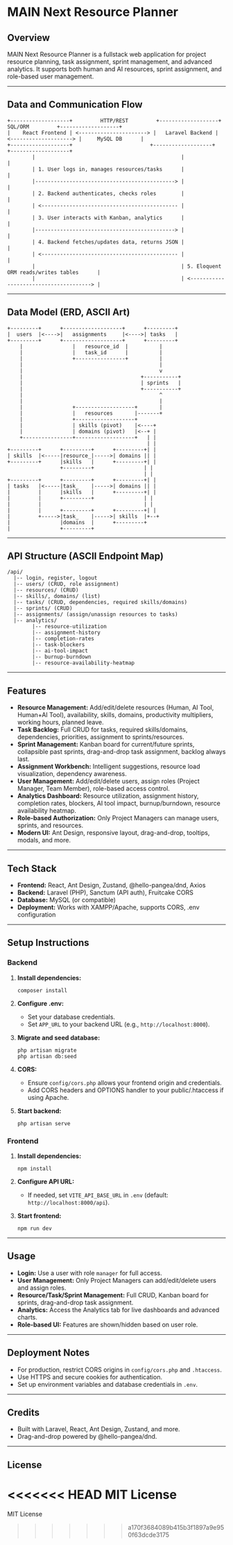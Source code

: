 # MAIN Next Resource Planner

## Overview


MAIN Next Resource Planner is a fullstack web application for project resource planning, task assignment, sprint management, and advanced analytics. It supports both human and AI resources, sprint assignment, and role-based user management.


---

## Data and Communication Flow

```
+-------------------+         HTTP/REST         +-------------------+         SQL/ORM         +-------------------+
|    React Frontend | <----------------------> |   Laravel Backend | <--------------------> |     MySQL DB      |
+-------------------+                         +-------------------+                         +-------------------+
        |                                               |                                         |
        | 1. User logs in, manages resources/tasks      |                                         |
        |---------------------------------------------> |                                         |
        | 2. Backend authenticates, checks roles        |                                         |
        | <-------------------------------------------- |                                         |
        | 3. User interacts with Kanban, analytics      |                                         |
        |---------------------------------------------> |                                         |
        | 4. Backend fetches/updates data, returns JSON |                                         |
        | <-------------------------------------------- |                                         |
        |                                               | 5. Eloquent ORM reads/writes tables      |
        |                                               | <--------------------------------------> |
```

---

## Data Model (ERD, ASCII Art)

```
+---------+      +-------------------+      +---------+
|  users  |<---->|   assignments     |<---->| tasks   |
+---------+      +-------------------+      +---------+
    |                |   resource_id  |          |
    |                |   task_id      |          |
    |                +----------------+          |
    |                                            |
    |                                            v
    |                                      +-----------+
    |                                      | sprints   |
    |                                      +-----------+
    |                                            ^
    |                                            |
    |                +-------------------+       |
    |                |   resources       |-------+
    |                +-------------------+
    |                | skills (pivot)    |<----+
    |                | domains (pivot)   |<--+ |
    +----------------+-------------------+   | |
                                             | |
+---------+      +---------+      +---------+| |
| skills  |<-----|resource_|----->| domains || |
+---------+      |skills   |      +---------+| |
                 +---------+                | |
                                            | |
+---------+      +---------+      +---------+| |
| tasks   |<-----|task_    |----->| domains || |
|         |      |skills   |      +---------+| |
|         |      +---------+                | |
|         |                                 | |
|         |      +---------+      +---------+| |
|         +----->|task_    |----->| skills  |+--+
|                |domains  |      +---------+
|                +---------+
```

---

## API Structure (ASCII Endpoint Map)

```
/api/
  |-- login, register, logout
  |-- users/ (CRUD, role assignment)
  |-- resources/ (CRUD)
  |-- skills/, domains/ (list)
  |-- tasks/ (CRUD, dependencies, required skills/domains)
  |-- sprints/ (CRUD)
  |-- assignments/ (assign/unassign resources to tasks)
  |-- analytics/
        |-- resource-utilization
        |-- assignment-history
        |-- completion-rates
        |-- task-blockers
        |-- ai-tool-impact
        |-- burnup-burndown
        |-- resource-availability-heatmap
```

---

## Features

- **Resource Management:** Add/edit/delete resources (Human, AI Tool, Human+AI Tool), availability, skills, domains, productivity multipliers, working hours, planned leave.
- **Task Backlog:** Full CRUD for tasks, required skills/domains, dependencies, priorities, assignment to sprints/resources.
- **Sprint Management:** Kanban board for current/future sprints, collapsible past sprints, drag-and-drop task assignment, backlog always last.
- **Assignment Workbench:** Intelligent suggestions, resource load visualization, dependency awareness.
- **User Management:** Add/edit/delete users, assign roles (Project Manager, Team Member), role-based access control.
- **Analytics Dashboard:** Resource utilization, assignment history, completion rates, blockers, AI tool impact, burnup/burndown, resource availability heatmap.
- **Role-based Authorization:** Only Project Managers can manage users, sprints, and resources.
- **Modern UI:** Ant Design, responsive layout, drag-and-drop, tooltips, modals, and more.

---

## Tech Stack

- **Frontend:** React, Ant Design, Zustand, @hello-pangea/dnd, Axios
- **Backend:** Laravel (PHP), Sanctum (API auth), Fruitcake CORS
- **Database:** MySQL (or compatible)
- **Deployment:** Works with XAMPP/Apache, supports CORS, .env configuration

---

## Setup Instructions

### Backend

1. **Install dependencies:**
   ```
   composer install
   ```

2. **Configure .env:**
   - Set your database credentials.
   - Set `APP_URL` to your backend URL (e.g., `http://localhost:8000`).

3. **Migrate and seed database:**
   ```
   php artisan migrate
   php artisan db:seed
   ```

4. **CORS:**
   - Ensure `config/cors.php` allows your frontend origin and credentials.
   - Add CORS headers and OPTIONS handler to your public/.htaccess if using Apache.

5. **Start backend:**
   ```
   php artisan serve
   ```

### Frontend

1. **Install dependencies:**
   ```
   npm install
   ```

2. **Configure API URL:**
   - If needed, set `VITE_API_BASE_URL` in `.env` (default: `http://localhost:8000/api`).

3. **Start frontend:**
   ```
   npm run dev
   ```

---

## Usage

- **Login:** Use a user with role `manager` for full access.
- **User Management:** Only Project Managers can add/edit/delete users and assign roles.
- **Resource/Task/Sprint Management:** Full CRUD, Kanban board for sprints, drag-and-drop task assignment.
- **Analytics:** Access the Analytics tab for live dashboards and advanced charts.
- **Role-based UI:** Features are shown/hidden based on user role.

---

## Deployment Notes

- For production, restrict CORS origins in `config/cors.php` and `.htaccess`.
- Use HTTPS and secure cookies for authentication.
- Set up environment variables and database credentials in `.env`.

---

## Credits

- Built with Laravel, React, Ant Design, Zustand, and more.
- Drag-and-drop powered by @hello-pangea/dnd.

---

## License

<<<<<<< HEAD
MIT License
=======
MIT License
>>>>>>> a170f3684089b415b3f1897a9e950f63dcde3175
